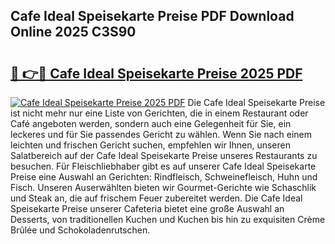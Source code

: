 ## Cafe Ideal Speisekarte Preise PDF Download Online 2025 C3S90

# <h2><a href="http://gc6wh3i.nevu.top/?p=Cafe+Ideal+Speisekarte+Preise">🔗 👉🔴 Cafe Ideal Speisekarte Preise 2025 PDF</a></h2>

[![Cafe Ideal Speisekarte Preise 2025 PDF](https://i.imgur.com/dBaPXMq.png)](http://gc6wh3i.nevu.top/?p=Cafe+Ideal+Speisekarte+Preise)
Die Cafe Ideal Speisekarte Preise ist nicht mehr nur eine Liste von Gerichten, die in einem Restaurant oder Café angeboten werden, sondern auch eine Gelegenheit für Sie, ein leckeres und für Sie passendes Gericht zu wählen. Wenn Sie nach einem leichten und frischen Gericht suchen, empfehlen wir Ihnen, unseren Salatbereich auf der Cafe Ideal Speisekarte Preise unseres Restaurants zu besuchen. Für Fleischliebhaber gibt es auf unserer Cafe Ideal Speisekarte Preise eine Auswahl an Gerichten: Rindfleisch, Schweinefleisch, Huhn und Fisch. Unseren Auserwählten bieten wir Gourmet-Gerichte wie Schaschlik und Steak an, die auf frischem Feuer zubereitet werden. Die Cafe Ideal Speisekarte Preise unserer Cafeteria bietet eine große Auswahl an Desserts, von traditionellen Kuchen und Kuchen bis hin zu exquisiten Crème Brûlée und Schokoladenrutschen.
